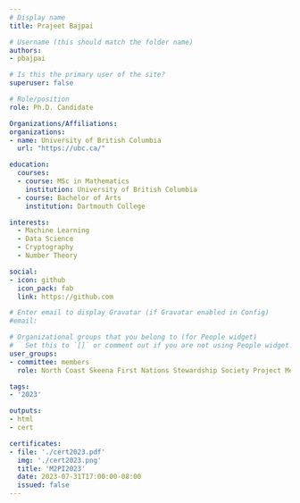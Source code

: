 ```yaml
---
# Display name
title: Prajeet Bajpai

# Username (this should match the folder name)
authors:
- pbajpai

# Is this the primary user of the site?
superuser: false

# Role/position
role: Ph.D. Candidate

Organizations/Affiliations:
organizations:
- name: University of British Columbia
  url: "https://ubc.ca/"

education:
  courses:
  - course: MSc in Mathematics
    institution: University of British Columbia
  - course: Bachelor of Arts
    institution: Dartmouth College

interests:
  - Machine Learning
  - Data Science
  - Cryptography
  - Number Theory

social:
- icon: github
  icon_pack: fab
  link: https://github.com

# Enter email to display Gravatar (if Gravatar enabled in Config)
#email:

# Organizational groups that you belong to (for People widget)
#   Set this to `[]` or comment out if you are not using People widget.
user_groups:
- committee: members
  role: North Coast Skeena First Nations Stewardship Society Project Member

tags:
- '2023'

outputs:
- html
- cert

certificates:
- file: './cert2023.pdf'
  img: './cert2023.png'
  title: 'M2PI2023'
  date: 2023-07-31T17:00:00-08:00
  issued: false
---
```

